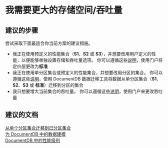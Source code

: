 <properties
    pageTitle="我需要更大的存储空间/吞吐量"
    description="我需要更大的存储空间/吞吐量"
    service="microsoft.documentdb"
    resource="databaseAccounts"
    authors="AndrewHoh"
    displayOrder="3"
    selfHelpType="resource"
    supportTopicIds=""
    resourceTags=""
    productPesIds=""
    cloudEnvironments="public"
/>


# 我需要更大的存储空间/吞吐量

## **建议的步骤**
尝试采取下面最适合你当前方案的建议措施。

* 我正在使用预定义的性能集合（**S1**、**S2** 或 **S3**），并想要改用用户定义的性能，以便能够单独设置存储和吞吐量选项。
你可以遵循这些[说明](https://azure.microsoft.com/documentation/articles/documentdb-performance-levels/#changing-performance-levels-using-the-azure-portal)，使用门户将定价层更改为**标准**
* 我正在使用单分区集合或预定义的性能集合，并想要改用分区的集合。
你可以遵循这些[说明](https://azure.microsoft.com/documentation/articles/documentdb-partition-data/#_migrating-from-single-partition-to-partitioned-collections)，使用 DocumentDB 数据迁移工具将数据从单分区集合（**S1**、**S2**、**S3** 或 **标准**）迁移到分区的集合
* 我只想要增大当前集合的吞吐量。
你可以遵循这些[说明](https://azure.microsoft.com/documentation/articles/documentdb-performance-levels/#change-throughput)，使用门户来更改吞吐量

## **建议的文档**
[从单个分区集合迁移到已分区集合](https://azure.microsoft.com/documentation/articles/documentdb-partition-data/#_migrating-from-single-partition-to-partitioned-collections)<br>
[为 DocumentDB 中的数据建模](https://azure.microsoft.com/documentation/articles/documentdb-modeling-data/)<br>
[DocumentDB 中的性能级别](https://azure.microsoft.com/documentation/articles/documentdb-performance-levels/)



<!--HONumber=Aug16_HO1-->


